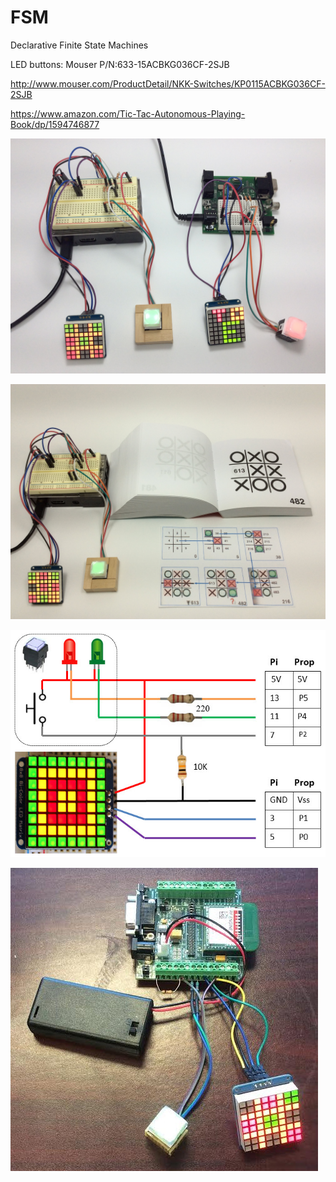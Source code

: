 # FSM
Declarative Finite State Machines

LED buttons: Mouser P/N:633-15ACBKG036CF-2SJB

http://www.mouser.com/ProductDetail/NKK-Switches/KP0115ACBKG036CF-2SJB

https://www.amazon.com/Tic-Tac-Autonomous-Playing-Book/dp/1594746877


![](https://github.com/topherCantrell/FSM/blob/master/art/photo1.jpg)

![](https://github.com/topherCantrell/FSM/blob/master/art/photo2.jpg)

![](https://github.com/topherCantrell/FSM/blob/master/art/schematic.jpg)

![](https://github.com/topherCantrell/FSM/blob/master/art/SnapTacToe.jpg)